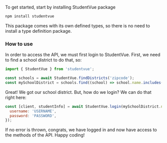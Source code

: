 To get started, start by installing StudentVue package

```sh
npm install studentvue
```

This package comes with its own defined types, so there is no need to install a type definition package.

### How to use

In order to access the API, we must first login to StudentVue. First, we need to find a school district to do that, so:

```js
import { StudentVue } from 'studentvue';

const schools = await StudentVue.findDistricts('zipcode');
const mySchoolDistrict = schools.find((school) => school.name.includes('my school name'));
```

Great! We got our school district. But, how do we login? We can do that right here:

```js
const [client, studentInfo] = await StudentVue.login(mySchoolDistrict.name, {
  username: 'USERNAME',
  password: 'PASSWORD',
});
```

If no error is thrown, congrats, we have logged in and now have access to the methods of the API. Happy coding!

